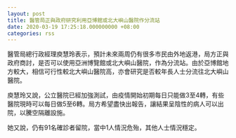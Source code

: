 ```yaml
---
layout: post
title: 醫管局正與政府研究利用亞博館或北大嶼山醫院作分流站
date: 2020-03-19 17:25:18.000000000 +08:00
categories: rss
---
```


醫管局總行政經理庾慧玲表示，預計未來兩周仍有很多市民由外地返港，局方正與政府商討，是否可以使用亞洲博覽館或北大嶼山醫院，作為分流站。由於亞博館地方較大，相信可行性較北大嶼山醫院高，亦會研究是否較年長人士分流往北大嶼山醫院。

庾慧玲又說，公立醫院已經加強測試，由疫情開始初期每日只能做3至4轉，有些醫院現時可以每日做5至6轉。局方希望盡快出報告，讓結果呈陰性的病人可以出院，以騰空隔離設施。

她又說，仍有91名確診者留院，當中1人情況危殆，其他人士情況穩定。
